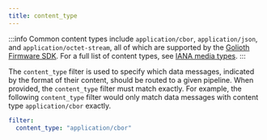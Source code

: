 ```yaml
---
title: content_type
---
```


:::info
Common content types include `application/cbor`, `application/json`, and
`application/octet-stream`, all of which are supported by the [Golioth Firmware
SDK](/firmware). For a full list of content types, see [IANA media
types](https://www.iana.org/assignments/media-types/media-types.xhtml).
:::

The `content_type` filter is used to specify which data messages, indicated by
the format of their content, should be routed to a given pipeline. When
provided, the `content_type` filter must match exactly. For example, the
following `content_type` filter would only match data messages with content type
`application/cbor` exactly.

```yaml
filter:
  content_type: "application/cbor"
```
